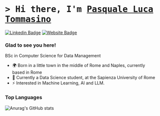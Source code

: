 # <samp>&gt; Hi there, I'm <a href="https://pltommasino.github.io/Website/index.html" target="_blank">Pasquale Luca Tommasino

[![Linkedin Badge](https://img.shields.io/badge/-LinkedIn-0e76a8?style=flat-square&logo=Linkedin&logoColor=white)](https://www.linkedin.com/in/pltommasino/)
[![Website Badge](https://img.shields.io/badge/Website-3b5998?style=flat-square&logo=google-chrome&logoColor=white)](https://pltommasino.github.io/Website/index.html)

### Glad to see you here!

BSc in Computer Science for Data Management

- 🌍 Born in a little town in the middle of Rome and Naples, currently based in Rome
- 🧠 Currently a Data Science student, at the Sapienza University of Rome
- ⚡ Interested in Machine Learning, AI and LLM.

### Top Languages

![Anurag's GitHub stats](https://github-readme-stats.vercel.app/api?username=pltommasino&show_icons=true&theme=transparent)
